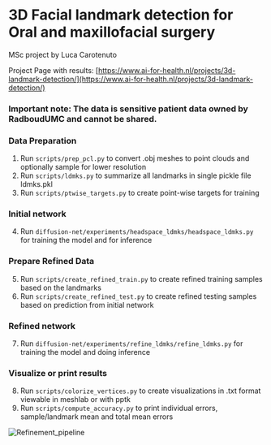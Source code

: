# 3D Facial landmark detection for Oral and maxillofacial surgery
MSc project by Luca Carotenuto 

Project Page with results: [https://www.ai-for-health.nl/projects/3d-landmark-detection/](https://www.ai-for-health.nl/projects/3d-landmark-detection/)

### Important note: The data is sensitive patient data owned by RadboudUMC and cannot be shared.

### Data Preparation
1. Run `scripts/prep_pcl.py` to convert .obj meshes to point clouds and optionally sample for lower resolution
2. Run `scripts/ldmks.py` to summarize all landmarks in single pickle file ldmks.pkl 
3. Run `scripts/ptwise_targets.py` to create point-wise targets  for training


### Initial network
4. Run `diffusion-net/experiments/headspace_ldmks/headspace_ldmks.py` for training the model and for inference

### Prepare Refined Data
5. Run `scripts/create_refined_train.py` to create refined training samples based on the landmarks
6. Run `scripts/create_refined_test.py` to create refined testing samples based on prediction from initial network

### Refined network
7. Run `diffusion-net/experiments/refine_ldmks/refine_ldmks.py` for training the model and doing inference

### Visualize or print results
8. Run `scripts/colorize_vertices.py` to create visualizations in .txt format viewable in meshlab or with pptk
9. Run `scripts/compute_accuracy.py` to print individual errors, sample/landmark mean and total mean errors

![Refinement_pipeline](imgs/refinement_pipeline.png)
